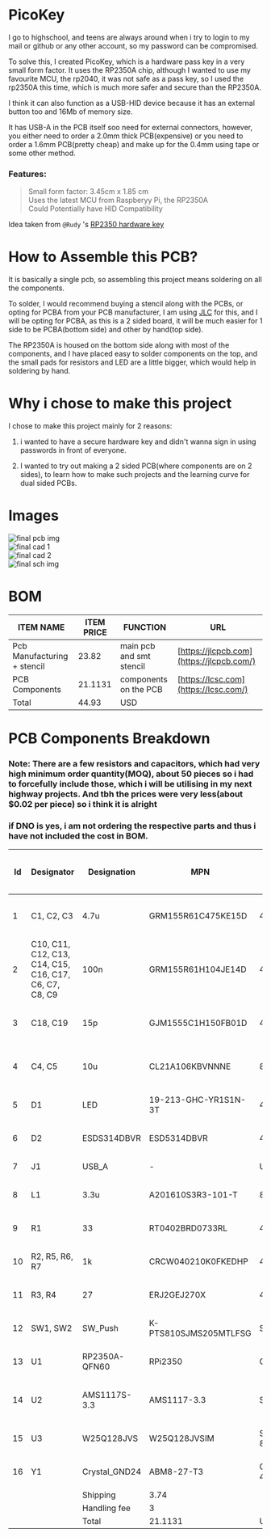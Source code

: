 # PicoKey 

I go to highschool, and teens are always around when i try to login to my mail or github or any other account, so my password can be compromised.  

To solve this, I created PicoKey, which is a hardware pass key in a very small form factor. It uses the RP2350A chip, although I wanted to use my favourite MCU, the rp2040, it was not safe as a pass key, so I used the rp2350A this time, which is much more safer and secure than the RP2350A.  

I think it can also function as a USB-HID device because it has an external button too and 16Mb of memory size.

It has USB-A in the PCB itself soo need for external connectors, however, you either need to order a 2.0mm thick PCB(expensive) or you need to order a 1.6mm PCB(pretty cheap) and make up for the 0.4mm using tape or some other method.  

### Features:
> Small form factor: 3.45cm x 1.85 cm  
> Uses the latest MCU from Raspberyy Pi, the RP2350A  
> Could Potentially have HID Compatibility  

Idea taken from ```@Rudy``` 's [RP2350 hardware key](https://github.com/Outdatedcandy92/PicoDucky)  

# How to Assemble this PCB?

It is basically a single pcb, so assembling this project means soldering on all the components.  

To solder, I would recommend buying a stencil along with the PCBs, or opting for PCBA from your PCB manufacturer, I am using [JLC](https://jlcpcb.com) for this, and I will be opting for PCBA, as this is a 2 sided board, it will be much easier for 1 side to be PCBA(bottom side) and other by hand(top side).  

The RP2350A is housed on the bottom side along with most of the components, and I have placed easy to solder components on the top, and the small pads for resistors and LED are a little bigger, which would help in soldering by hand.

# Why i chose to make this project
I chose to make this project mainly for 2 reasons:  

1. i wanted to have a secure hardware key and didn't wanna sign in using passwords in front of everyone.  

2. I wanted to try out making a 2 sided PCB(where components are on 2 sides), to learn how to make such projects and the learning curve for dual sided PCBs.  

# Images
![final pcb img](/images/8/pcb_final_3.png)  
![final cad 1](/images/8/3d_1_final_2.png)  
![final cad 2](/images/8/3d_2_final_2.png)  
![final sch img](/images/5/sch_final.png)  


# BOM

| ITEM NAME                   | ITEM PRICE | FUNCTION                 | URL                                       |
| --------------------------- | ---------- | ------------------------ | ----------------------------------------- |
| Pcb Manufacturing + stencil | 23.82      | main pcb and smt stencil | [https://jlcpcb.com](https://jlcpcb.com/) |
| PCB Components              | 21.1131    | components on the PCB    | [https://lcsc.com](https://lcsc.com/)     |
|  Total                  | 44.93      | USD                      |                                           |

# PCB Components Breakdown

### Note: There are a few resistors and capacitors, which had very high minimum order quantity(MOQ), about 50 pieces so i had to forcefully include those, which i will be utilising in my next highway projects. And tbh the prices were very less(about $0.02 per piece) so i think it is alright

### if DNO is yes, i am not ordering the respective parts and thus i have not included the cost in BOM.


| Id | Designator                                             | Designation   | MPN                   | Footprint                       | DNO - Do not order | MOQ | Price  | Quantity | Amount | Supplier link                                                                                                                                  |
| -- | ------------------------------------------------------ | ------------- | --------------------- | ------------------------------- | ------------------ | --- | ------ | -------- | ------ | ---------------------------------------------------------------------------------------------------------------------------------------------- |
| 1  | C1, C2, C3                                             | 4.7u          | GRM155R61C475KE15D    | 402                             | No                 | Yes | 0.057  | 10       | 0.57   | https://lcsc.com/product-detail/Multilayer-Ceramic-Capacitors-MLCC-SMD-SMT_Murata-Electronics-GRM155R61C475KE15D_C426094.html                  |
| 2  | C10, C11, C12, C13, C14, C15, C16, C17, C6, C7, C8, C9 | 100n          | GRM155R61H104JE14D    | 402                             | Yes                | \-  | 0      | 36       | 0      | https://lcsc.com/product-detail/Multilayer-Ceramic-Capacitors-MLCC-SMD-SMT_Murata-Electronics-GRM155R61H104JE14D_C426067.html                  |
| 3  | C18, C19                                               | 15p           | GJM1555C1H150FB01D    | 402                             | Yes                | \-  | 0      | 6        | 0      | https://lcsc.com/product-detail/Multilayer-Ceramic-Capacitors-MLCC-SMD-SMT_Murata-Electronics-GJM1555C1H150FB01D_C441742.html                  |
| 4  | C4, C5                                                 | 10u           | CL21A106KBVNNNE       | 805                             | No                 | Yes | 0.046  | 5        | 0.23   | https://lcsc.com/product-detail/Multilayer-Ceramic-Capacitors-MLCC-SMD-SMT_Samsung-Electro-Mechanics-CL21A106KBYQNNE_C2932476.html             |
| 5  | D1                                                     | LED           | 19-213-GHC-YR1S1N-3T  | 402                             | Yes                | \-  | 0      | 3        | 0      | https://www.lcsc.com/product-detail/LED-Indication-Discrete_Everlight-Elec-16-213-GHC-YR1S1N-3T_C2980183.html?s_z=n_LED                        |
| 6  | D2                                                     | ESDS314DBVR   | ESD5314DBVR           | 402                             | No                 | Yes | 0.212  | 5        | 1.06   | https://lcsc.com/product-detail/ESD-and-Surge-Protection-TVS-ESD_TI-ESDS314DBVR_C1847859.html                                                  |
| 7  | J1                                                     | USB_A         | \-                    | USBPCB                          | On PCB             | \-  | \-     | \-       | \-     | \-                                                                                                                                             |
| 8  | L1                                                     | 3.3u          | A201610S3R3-101-T     | 806                             | No                 | Yes | 0.2592 | 5        | 1.3    | https://lcsc.com/product-detail/Power-Inductors_Abracon-LLC-AOTA-B201610S3R3-101-T_C42411119.html                                              |
| 9  | R1                                                     | 33            | RT0402BRD0733RL       | 402                             | No                 | Yes | 0.0198 | 50       | 0.99   | https://lcsc.com/product-detail/Chip-Resistor-Surface-Mount_YAGEO-RT0402BRD0733RL_C852729.html                                                 |
| 10 | R2, R5, R6, R7                                         | 1k            | CRCW040210K0FKEDHP    | 402                             | No                 | Yes | 0.023  | 20       | 0.46   | https://lcsc.com/product-detail/Chip-Resistor-Surface-Mount_Vishay-Intertech-CRCW04021K00FKEDHP_C313354.html                                   |
| 11 | R3, R4                                                 | 27            | ERJ2GEJ270X           | 402                             | Yes                | \-  | 0      | 6        | 0      | https://lcsc.com/product-detail/Chip-Resistor-Surface-Mount_PANASONIC-ERJ2GEJ270X_C278580.html                                                 |
| 12 | SW1, SW2                                               | SW_Push       | K-PTS810SJMS205MTLFSG | SW_SPST_PTS810                  | No                 | No  | 0.6    | 6        | 3.6    | https://lcsc.com/product-detail/Tactile-Switches_C-K-PTS810SJM250SMTRLFS_C116501.html                                                          |
| 13 | U1                                                     | RP2350A-QFN60 | RPi2350               | QFN-60                          | No                 | No  | 1.514  | 3        | 4.542  | https://www.silverlineelectronics.in/collections/the-raspberry-pi/products/rp2350a-raspberry-pi-microcontroller-chip-in-stock-silverline-india |
| 14 | U2                                                     | AMS1117S-3.3  | AMS1117-3.3           | SOT-89-3                        | No                 | Yes | 0.1    | 5        | 0.5    | https://lcsc.com/product-detail/Voltage-Regulators-Linear-Low-Drop-Out-LDO-Regulators_JSMSEMI-AMS1117S-3-3_C917152.html                        |
| 15 | U3                                                     | W25Q128JVS    | W25Q128JVSIM          | SOIC-8_5.3x5.3mm_P1.27mm        | Yes                | \-  | 0      | 3        | 0      | https://lcsc.com/product-detail/NOR-FLASH_Winbond-Elec-W25Q128JVSIM_C2613930.html                                                              |
| 16 | Y1                                                     | Crystal_GND24 | ABM8-27-T3            | Crystal_SMD_3225-4Pin_3.2x2.5mm | No                 | No  | 0.3737 | 3        | 1.1211 | https://www.lcsc.com/product-detail/Crystals_Abracon-LLC-ABM8-272-T3_C20625731.html?s_z=n_abm8                                                 |
|    |                                                        | Shipping      | 3.74                  |                                 |                    |     |        |          |        |                                                                                                                                                |
|    |                                                        | Handling fee  | 3                     |                                 |                    |     |        |          |        |                                                                                                                                                |
|    |                                                        | Total         | 21.1131               | USD                             |                    |     |        |          |        |                                                                                                                                                |